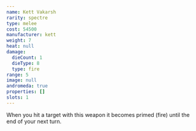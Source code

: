 ```yaml
---
name: Kett Vakarsh
rarity: spectre
type: melee
cost: 54500
manufacturer: kett
weight: 7
heat: null
damage:
  dieCount: 1
  dieType: 8
  type: fire
range: 5
image: null
andromeda: true
properties: []
slots: 1
---
```

When you hit a target with this weapon it becomes primed (fire) until the end of your next 
turn.